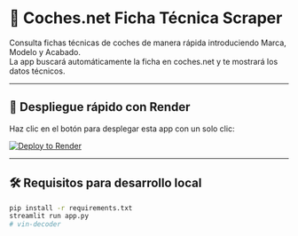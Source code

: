 # 🚗 Coches.net Ficha Técnica Scraper

Consulta fichas técnicas de coches de manera rápida introduciendo Marca, Modelo y Acabado.  
La app buscará automáticamente la ficha en coches.net y te mostrará los datos técnicos.

---

## 🚀 Despliegue rápido con Render

Haz clic en el botón para desplegar esta app con un solo clic:

[![Deploy to Render](https://render.com/images/deploy-to-render-button.svg)](https://render.com/deploy?repo=https://github.com/JescobarWC/cochesnet-fichas)

---

## 🛠️ Requisitos para desarrollo local

```bash
pip install -r requirements.txt
streamlit run app.py
# vin-decoder
